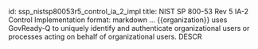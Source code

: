 id: ssp_nistsp80053r5_control_ia_2_impl
title: NIST SP 800-53 Rev 5 IA-2 Control Implementation
format: markdown
...
{{organization}} uses GovReady-Q to uniquely identify and authenticate organizational users or processes acting on behalf of
organizational users.
 DESCR
